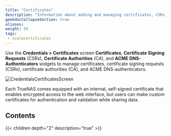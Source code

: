 ```yaml
---
title: "Certificates"
description: "Information about adding and managing certificates, CSRs, CAs and ACME DNS-Authenticators in TrueNAS SCALE."
geekdocCollapseSection: true
aliases: 
weight: 50
tags:
 - scalecertificates
---
```



Use the **Credentials > Certificates** screen **Certificates**, **Certificate Signing Requests** (CSRs), **Certificate Authorities** (CA), and **ACME DNS-Authenticators** widgets to manage certificates, certificate signing requests (CSRs), certificate authorities (CA), and ACME DNS-authenticators.

![CredentialsCertificatesScreen](/images/SCALE/Credentials/CredentialsCertificatesScreen.png "Credentials Certificates Screen")

Each TrueNAS comes equipped with an internal, self-signed certificate that enables encrypted access to the web interface, but users can make custom certificates for authentication and validation while sharing data.

## Contents

{{< children depth="2" description="true" >}}
